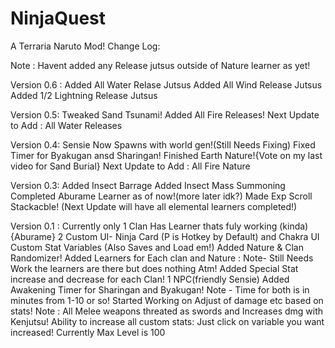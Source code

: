 # NinjaQuest
A Terraria Naruto Mod!
Change Log:

Note : Havent added any Release jutsus outside of Nature learner as yet!

Version 0.6 : 
Added All Water Relase Jutsus
Added All Wind Release Jutsus
Added 1/2 Lightning Release Jutsus

Version 0.5:
Tweaked Sand Tsunami!
Added All Fire Releases!
Next Update to Add : All Water Releases

Version 0.4:
Sensie Now Spawns with world gen!(Still Needs Fixing)
Fixed Timer for Byakugan ansd Sharingan!
Finished Earth Nature!{Vote on my last video for Sand Burial}
Next Update to Add : All Fire Nature


Version 0.3:
Added Insect Barrage
Added Insect Mass Summoning
Completed Aburame Learner as of now!(more later idk?)
Made Exp Scroll Stackacble!
(Next Update will have all elemental learners completed!)

Version 0.1 :
Currently only 1 Clan Has Learner thats fuly working (kinda) {Aburame}
2 Custom UI- Ninja Card (P is Hotkey by Default) and Chakra UI
Custom Stat Variables (Also Saves and Load em!)
Added Nature & Clan Randomizer!
Added Learners for Each clan and Nature :
Note- Still Needs Work the learners are there but does nothing Atm!
Added Special Stat increase and decrease for each Clan!
1 NPC(friendly Sensie)
Added Awakening Timer for Sharingan and Byakugan!
Note - Time for both is in minutes from 1-10 or so!
Started Working on Adjust of damage etc based on stats!
Note : All Melee weapons threated as swords and Increases dmg with Kenjutsu!
Ability to increase all custom stats: Just click on variable you want increased!
Currently Max Level is 100
